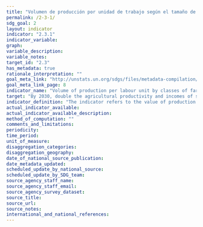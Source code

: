 ```yaml
---
title: "Volumen de producción por unidad de trabajo según el tamaño de la empresa agropecuaria/pastoral/silvícola"
permalink: /2-3-1/
sdg_goal: 2
layout: indicator
indicator: "2.3.1"
indicator_variable: 
graph: 
variable_description: 
variable_notes: 
target_id: "2.3"
has_metadata: true
rationale_interpretation: ""
goal_meta_link: "http://unstats.un.org/sdgs/files/metadata-compilation/Metadata-Goal-2.pdf"
goal_meta_link_page: 8
indicator_name: "Volume of production per labour unit by classes of farming/pastoral/forestry enterprise size"
target: "By 2030, double the agricultural productivity and incomes of small-scale food producers, in particular women, indigenous peoples, family farmers, pastoralists and fishers, including through secure and equal access to land, other productive resources and inputs, knowledge, financial services, markets and opportunities for value addition and nonfarm employment."
indicator_definition: "The indicator refers to the value of production per labour unit operated by small scale producers in the farming, pastoral and forestry sectors. Data will be produced by classes of enterprise size."
actual_indicator_available: 
actual_indicator_available_description: 
method_of_computation: ""
comments_and_limitations: 
periodicity: 
time_period: 
unit_of_measure: 
disaggregation_categories: 
disaggregation_geography: 
date_of_national_source_publication: 
date_metadata_updated: 
scheduled_update_by_national_source: 
scheduled_update_by_SDG_team: 
source_agency_staff_name: 
source_agency_staff_email: 
source_agency_survey_dataset: 
source_title: 
source_url: 
source_notes: 
international_and_national_references: 
---
```


